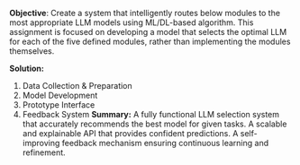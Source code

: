 **Objective**: Create a system that intelligently routes below modules to the most appropriate LLM models using ML/DL-based
algorithm. This assignment is focused on developing a model that selects the optimal LLM for each of the five defined
modules, rather than implementing the modules themselves.

**Solution:**
1. Data Collection & Preparation
2. Model Development
3. Prototype Interface
4. Feedback System
**Summary:**
A fully functional LLM selection system that accurately recommends the best model for given tasks.
A scalable and explainable API that provides confident predictions.
A self-improving feedback mechanism ensuring continuous learning and refinement.
